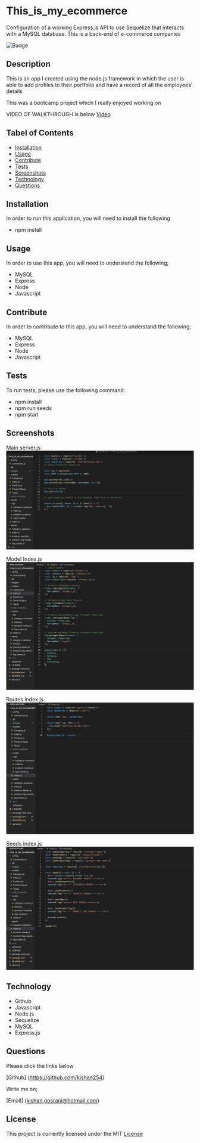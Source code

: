 # This_is_my_ecommerce
Configuration of a working Express.js API to use Sequelize that interacts with a MySQL database. This is a back-end of e-commerce companies

![Badge](https://img.shields.io/github/license/kishan254/This_is_my_ecommerce)

## Description

This is an app I created using the node.js framework in which the user is able to add profiles to their portfolio and have a record of all the employees' details

This was a bootcamp project which I really enjoyed working on

VIDEO OF WALKTHROUGH is below
[Video](https://drive.google.com/drive/u/0/folders/1Oa81Li7a8tWhPUD2jEw3Zz3niqZoDqwW)

## Tabel of Contents

* [Installation](#installation)
* [Usage](#usage)
* [Contribute](#contribute)
* [Tests](#tests)
* [Screenshots](#screenshots)
* [Technology](#technology)
* [Questions](#questions)

## Installation

In order to run this application, you will need to install the following

- npm install

## Usage

In order to use this app, you will need to understand the following;

- MySQL
- Express
- Node
- Javascript

## Contribute

In order to contribute to this app, you will need to understand the following;

- MySQL
- Express
- Node
- Javascript

## Tests

To run tests, please use the following command:

- npm install
- npm run seeds
- npm start

## Screenshots

Main server.js
![image_one](images/main_server.png)

Model Index.js
![image_two](images/model_index.png)

Routes index.js
![image_three](images/routes_index.png)

Seeds index.js
![image_four](images/seeds_index.png)

## Technology

- Github
- Javascript
- Node.js
- Sequelize
- MySQL
- Express.js

## Questions

Please click the links below

[Github] (https://github.com/kishan254)

Write me on;

[Email] (kishan.gosrani@hotmail.com)

## License

This project is currently licensed under the MIT [License](https://choosealicense.com/licenses/mit/)